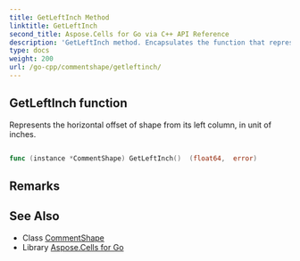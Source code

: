 ```yaml
---
title: GetLeftInch Method 
linktitle: GetLeftInch
second_title: Aspose.Cells for Go via C++ API Reference
description: 'GetLeftInch method. Encapsulates the function that represents getleftinch in Go.'
type: docs
weight: 200
url: /go-cpp/commentshape/getleftinch/
---
```


## GetLeftInch function

Represents the horizontal offset of shape from its left column, in unit of inches.

```go

func (instance *CommentShape) GetLeftInch()  (float64,  error) 

```

## Remarks


## See Also

* Class [CommentShape](../)
* Library [Aspose.Cells for Go](../../)
